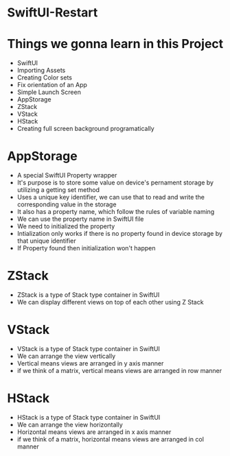 # SwiftUI-Restart

# Things we gonna learn in this Project
+ SwiftUI
+ Importing Assets
+ Creating Color sets
+ Fix orientation of an App
+ Simple Launch Screen
+ AppStorage
+ ZStack
+ VStack
+ HStack
+ Creating full screen background programatically



# AppStorage
+ A special SwiftUI Property wrapper
+ It's purpose is to store some value on device's pernament storage by utilizing a getting set method
+ Uses a unique key identifier, we can use that to read and write the corresponding value in the storage
+ It also has a property name, which follow the rules of variable naming
+ We can use the property name in SwiftUI file
+ We need to initialized the property
+ Intialization only works if there is no property found in device storage by that unique identifier
+ If Property found then initialization won't happen

# ZStack
+ ZStack is a type of Stack type container in SwiftUI
+ We can display different views on top of each other using Z Stack


# VStack
+ VStack is a type of Stack type container in SwiftUI 
+ We can arrange the view vertically
+ Vertical means views are arranged in y axis manner
+ if we think of a matrix, vertical means views are arranged in row manner

# HStack
+ HStack is a type of Stack type container in SwiftUI 
+ We can arrange the view horizontally
+ Horizontal means views are arranged in x axis manner
+ if we think of a matrix, horizontal means views are arranged in col manner